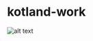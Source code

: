 # kotland-work

![alt text](https://github.com/taufikrahman29/Kotland/blob/master/images/screenshoot.png)
